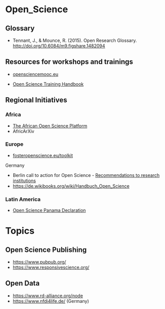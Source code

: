 # Open_Science

## Glossary
- Tennant, J., & Mounce, R. (2015). Open Research Glossary. http://doi.org/10.6084/m9.figshare.1482094


## Resources for workshops and trainings

- [opensciencemooc.eu](https://opensciencemooc.eu/)

- [Open Science Training Handbook](https://open-science-training-handbook.gitbook.io/book/)


## Regional Initiatives

### Africa
- [The African Open Science Platform](https://zenodo.org/record/1407488#.W-8PDXpKjOS)
- AfricArXiv

### Europe
- [fosteropenscience.eu/toolkit](https://www.fosteropenscience.eu/toolkit)

Germany
- Berlin call to action for Open Science - [Recommendations to research institutions](https://en.wikiversity.org/wiki/Wikimedia_Deutschland/Open_Science_Fellows_Program/Berlin_Call_to_Action)
- https://de.wikibooks.org/wiki/Handbuch_Open_Science


### Latin America
- [Open Science Panama Declaration](http://openaccessweek.org/profiles/blogs/open-scicence-panama-declaration-latin-america-going-beyond-open)


# Topics

## Open Science Publishing
- https://www.pubpub.org/
- https://www.responsivescience.org/

## Open Data
- https://www.rd-alliance.org/node
- https://www.nfdi4life.de/ (Germany)
